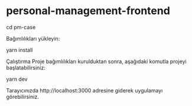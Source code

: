 # personal-management-frontend

cd pm-case

Bağımlılıkları yükleyin:

yarn install

Çalıştırma
Proje bağımlılıkları kurulduktan sonra, aşağıdaki komutla projeyi başlatabilirsiniz:

yarn dev

Tarayıcınızda http://localhost:3000 adresine giderek uygulamayı görebilirsiniz.
